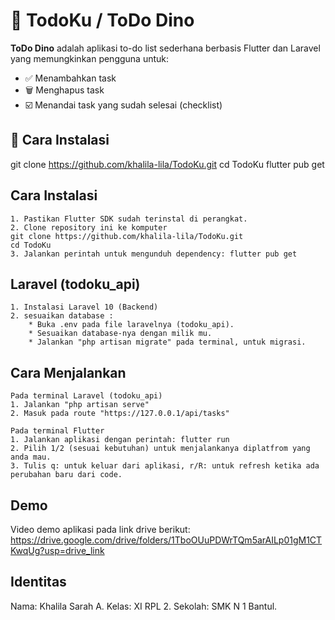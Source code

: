 # 🦕 TodoKu / ToDo Dino

**ToDo Dino** adalah aplikasi to-do list sederhana berbasis Flutter dan Laravel yang memungkinkan pengguna untuk:
- ✅ Menambahkan task
- 🗑️ Menghapus task
- ☑️ Menandai task yang sudah selesai (checklist)

## 🚀 Cara Instalasi

git clone https://github.com/khalila-lila/TodoKu.git
cd TodoKu
flutter pub get

## Cara Instalasi
    1. Pastikan Flutter SDK sudah terinstal di perangkat.
    2. Clone repository ini ke komputer 
    git clone https://github.com/khalila-lila/TodoKu.git 
    cd TodoKu
    3. Jalankan perintah untuk mengunduh dependency: flutter pub get
## Laravel (todoku_api)
    1. Instalasi Laravel 10 (Backend)
    2. sesuaikan database :
        * Buka .env pada file laravelnya (todoku_api).
        * Sesuaikan database-nya dengan milik mu.
        * Jalankan "php artisan migrate" pada terminal, untuk migrasi.

## Cara Menjalankan

    Pada terminal Laravel (todoku_api)
    1. Jalankan "php artisan serve"
    2. Masuk pada route "https://127.0.0.1/api/tasks"
    
    Pada terminal Flutter
    1. Jalankan aplikasi dengan perintah: flutter run 
    2. Pilih 1/2 (sesuai kebutuhan) untuk menjalankanya diplatfrom yang anda mau.
    3. Tulis q: untuk keluar dari aplikasi, r/R: untuk refresh ketika ada perubahan baru dari code.

## Demo
Video demo aplikasi pada link drive berikut:
https://drive.google.com/drive/folders/1TboOUuPDWrTQm5arAILp01gM1CTKwqUg?usp=drive_link

## Identitas
Nama: Khalila Sarah A.
Kelas: XI RPL 2.
Sekolah: SMK N 1 Bantul.
